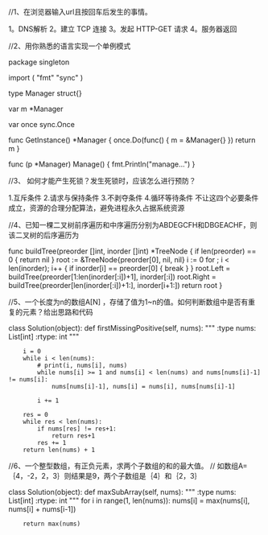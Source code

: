 //1、在浏览器输入url且按回车后发生的事情。

  1。DNS解析
2。建立 TCP 连接
3。发起 HTTP-GET 请求
4。服务器返回


//2、用你熟悉的语言实现一个单例模式

package singleton

import (
 "fmt"
 "sync"
)

type Manager struct{}

var m *Manager

var once sync.Once

func GetInstance() *Manager {
 once.Do(func() {
  m = &Manager{}
 })
 return m
}

func (p *Manager) Manage() {
 fmt.Println("manage...")
}

//3、 如何才能产生死锁？发生死锁时，应该怎么进行预防？

1.互斥条件
2.请求与保持条件
3.不剥夺条件
4.循环等待条件
不让这四个必要条件成立，资源的合理分配算法，避免进程永久占据系统资源

//4、已知一棵二叉树前序遍历和中序遍历分别为ABDEGCFH和DBGEACHF，则该二叉树的后序遍历为

func buildTree(preorder []int, inorder []int) *TreeNode {
    if len(preorder) == 0 {
        return nil
    }
    root := &TreeNode{preorder[0], nil, nil}
    i := 0
    for ; i < len(inorder); i++ {
        if inorder[i] == preorder[0] {
            break
        }
    }
    root.Left = buildTree(preorder[1:len(inorder[:i])+1], inorder[:i])
    root.Right = buildTree(preorder[len(inorder[:i])+1:], inorder[i+1:])
    return root
}

//5、一个长度为n的数组A[N] ，存储了值为1~n的值。如何判断数组中是否有重复的元素？给出思路和代码

class Solution(object):
    def firstMissingPositive(self, nums):
        """
        :type nums: List[int]
        :rtype: int
        """

        i = 0
        while i < len(nums):
            # print(i, nums[i], nums)
            while nums[i] >= 1 and nums[i] < len(nums) and nums[nums[i]-1] != nums[i]:
                nums[nums[i]-1], nums[i] = nums[i], nums[nums[i]-1]

            i += 1

        res = 0
        while res < len(nums):
            if nums[res] != res+1:
                return res+1
            res += 1
        return len(nums) + 1

//6、一个整型数组，有正负元素，求两个子数组的和的最大值。
//	如数组A=｛4，-2，2，3｝则结果是9，两个子数组是｛4｝和｛2，3｝

        
class Solution(object):
    def maxSubArray(self, nums):
        """
        :type nums: List[int]
        :rtype: int
        """
        for i in range(1, len(nums)):
            nums[i] = max(nums[i], nums[i] + nums[i-1])

        return max(nums)